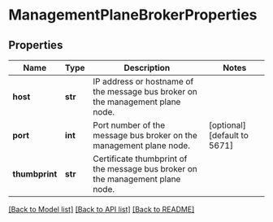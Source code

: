 # ManagementPlaneBrokerProperties

## Properties
Name | Type | Description | Notes
------------ | ------------- | ------------- | -------------
**host** | **str** | IP address or hostname of the message bus broker on the management plane node. | 
**port** | **int** | Port number of the message bus broker on the management plane node. | [optional] [default to 5671]
**thumbprint** | **str** | Certificate thumbprint of the message bus broker on the management plane node. | 

[[Back to Model list]](../README.md#documentation-for-models) [[Back to API list]](../README.md#documentation-for-api-endpoints) [[Back to README]](../README.md)

